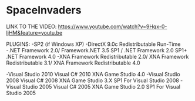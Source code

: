 SpaceInvaders
=============
LINK TO THE VIDEO:
https://www.youtube.com/watch?v=9Hqx-0-IjHM&feature=youtu.be

PLUGINS:
-SP2 (if Windows XP)
-DirectX 9.0c Redistributable Run-Time
-.NET Framework 2.0/ Framework.NET 3.5 SP1 / .NET Framework 2.0 SP1+ .NET Framework 4.0
-XNA Framework Redistributable 2.0/ XNA Framework Redistributable 3.1/ XNA Framework Redistributable 4.0

-Visual Studio 2010
  Visual C# 2010
  XNA Game Studio 4.0
-Visual Studio 2008
  Visual C# 2008
  XNA Game Studio 3.X
  SP1 For Visual Studio 2008
-Visual Studio 2005
  Visual C# 2005
  XNA Game Studio 2.0
  SP1 For Visual Studio 2005 

